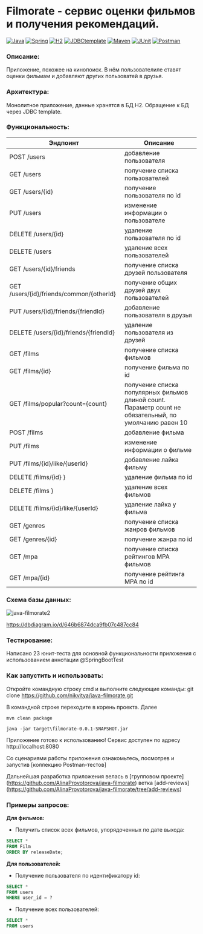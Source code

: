 # Filmorate - сервис оценки фильмов и получения рекомендаций.
[![Java](https://img.shields.io/badge/-Java%2011-F29111?style=for-the-badge&logo=java&logoColor=e38873)](https://www.oracle.com/java/)
[![Spring](https://img.shields.io/badge/-Spring%202.7.1-6AAD3D?style=for-the-badge&logo=spring&logoColor=90fd87)](https://spring.io/projects/spring-framework)
[![H2](https://img.shields.io/badge/-H2-0f1aa3?style=for-the-badge&logo=db&logoColor=FFFFFF)](https://www.postgresql.org/)
[![JDBCtemplate](https://img.shields.io/badge/-JDBC_template-000000?style=for-the-badge&logo=db&logoColor=FFFFFF)](https://www.postgresql.org/)
[![Maven](https://img.shields.io/badge/-Maven-7D2675?style=for-the-badge&logo=apache&logoColor=e38873)](https://maven.apache.org/)
[![JUnit](https://img.shields.io/badge/JUnit%205-6CA315?style=for-the-badge&logo=JUnit&logoColor=white)](https://junit.org/junit5/docs/current/user-guide/)
[![Postman](https://img.shields.io/badge/Postman-FF6C37?style=for-the-badge&logo=postman&logoColor=white)](https://www.postman.com/)

### Описание:
Приложение, похожее на кинопоиск. В нём пользователиле ставят оценки фильмам и добавляют других пользоватей в друзья.

### Архитектура:
Монолитное приложение, данные хранятся в БД H2. Обращение к БД через JDBC template.

### Функциональность:

| Эндпоинт                                 | Описание                                                                                                  |
|------------------------------------------|-----------------------------------------------------------------------------------------------------------|
| POST /users                              | добавление пользователя                                                                                   |
| GET /users                               | получение списка пользователей                                                                            |
| GET /users/{id}                          | получение пользователя по id                                                                              |
| PUT /users                               | изменение информации о пользователе                                                                       |
| DELETE /users/{id}                       | удаление пользователя по id                                                                               |
| DELETE /users                            | удаление всех пользователей                                                                               |
| GET /users/{id}/friends                  | получение списка друзей пользователя                                                                      |
| GET /users/{id}/friends/common/{otherId} | получение общих друзей двух пользователей                                                                 |
| PUT /users/{id}/friends/{friendId}       | добавление пользователя в друзья                                                                          |
| DELETE /users/{id}/friends/{friendId}    | удаление пользователя из друзей                                                                           |
| GET /films                               | получение списка фильмов                                                                                  |
| GET /films/{id}                          | получение фильма по id                                                                                    |
| GET /films/popular?count={count}         | получение списка популярных фильмов длиной count. <br/>Параметр count не обязательный, по умолчанию равен 10 |
| POST /films                              | добавление фильма                                                                                         |
| PUT /films                               | изменение информации о фильме                                                                             |
| PUT /films/{id}/like/{userId}            | добавление лайка фильму                                                                                   |
| DELETE /films/{id} }                     | удаление фильма по id                                                                                     |
| DELETE /films }                          | удаление всех фильмов                                                                                     |
| DELETE /films/{id}/like/{userId} | удаление лайка у фильма                                                                                   |
| GET /genres | получение списка жанров фильмов                                                                           |
| GET /genres/{id} | получение жанра по id                                                                                     |
| GET /mpa | получение списка рейтингов MPA фильмов                                                                    |
| GET /mpa/{id} | получение рейтинга MPA по id                                                                              |


### Схема базы данных:  
![java-filmorate2](https://github.com/nikvitya/java-filmorate/assets/119168580/ef43c9ae-f3bd-4482-8751-8ff3eeb2ce22)

<https://dbdiagram.io/d/646b6874dca9fb07c487cc84>
### Тестирование:
Написано 23 юнит-теста для основной функциональности приложения с использованием аннотации @SpringBootTest

### Как запустить и использовать:
Откройте командную строку cmd и выполните следующие команды:
git clone https://github.com/nikvitya/java-filmorate.git

В командной строке переходите в корень проекта. Далее
  ```
mvn clean package
  ```
  ```
java -jar target\filmorate-0.0.1-SNAPSHOT.jar
  ```

Приложение готово к использованию! Сервис доступен по адресу http://localhost:8080

Со сценариями работы приложения ознакомьтесь, посмотрев и запустив [коллекцию Postman-тестов]

Дальнейшая разработка приложения велась в [групповом проекте] (https://github.com/AlinaProvotorova/java-filmorate) 
ветка [add-reviews] (https://github.com/AlinaProvotorova/java-filmorate/tree/add-reviews)



### Примеры запросов:  
**Для фильмов:**   
- Получить список всех фильмов, упорядоченных по дате выхода:
```SQL
SELECT * 
FROM Film
ORDER BY releaseDate;
```
**Для пользователей:**  
- Получение пользователя по идентификатору id:  
```SQL
SELECT *
FROM users
WHERE user_id = ?
```
- Получение всех пользователей:  
```SQL
SELECT *
FROM users
```
